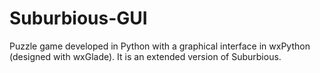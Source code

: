 # Suburbious-GUI
Puzzle game developed in Python with a graphical interface in wxPython (designed with wxGlade). It is an extended version of Suburbious.
